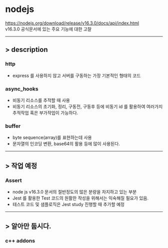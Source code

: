 # nodejs
https://nodejs.org/download/release/v16.3.0/docs/api/index.html  
v16.3.0 공식문서에 있는 주요 기능에 대한 고찰

---

## > description


### http

- express 를 사용하지 않고 서버를 구동하는 가장 기본적인 형태의 코드

### async_hooks

- 비동기 리소스를 추적할 때 사용
- 비동기 리소스의 초기화, 정리, 구동전, 구동후 등에 비동기 id 를 활용하여 여러가지 추적작업 혹은 부가작업이 가능하다.

### buffer

- byte sequence(array)를 표현하는데 사용
- 문자열의 인코딩 변환, base64의 활용 등에 많이 사용된다.

--- 

## > 작업 예정

### Assert

- node js v16.3.0 문서의 절반정도의 많은 분량을 차지하고 있는 부분
- Jest 를 활용한 Test 코드의 원활한 작성을 위해서는 익숙해질 필요가 있음.
- 테스트 코드 및 샘플로직은 Jest study 진행할 때 추가할 예정

---
## > 알아만 둡시다.

### c++ addons